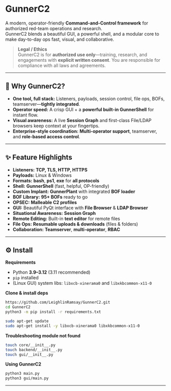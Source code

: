 # GunnerC2

A modern, operator-friendly **Command-and-Control framework** for authorized red-team operations and research.  
GunnerC2 blends a beautiful GUI, a powerful shell, and a modular core to make day-to-day ops fast, visual, and collaborative.

> **Legal / Ethics**  
> GunnerC2 is for **authorized use only**—training, research, and engagements with **explicit written consent**. You are responsible for compliance with all laws and agreements.

---

## 🚀 Why GunnerC2?

- **One tool, full stack:** Listeners, payloads, session control, file ops, BOFs, teamserver—**tightly integrated**.
- **Operator speed:** A crisp GUI + a **powerful built-in GunnerShell** for instant flow.
- **Visual awareness:** A live **Session Graph** and first-class File/LDAP browsers keep context at your fingertips.
- **Enterprise-style coordination:** **Multi-operator support**, teamserver, and **role-based access control**.

---

## ✨ Feature Highlights

- **Listeners:** **TCP, TLS, HTTP, HTTPS**
- **Payloads:** Linux & Windows
- **Formats:** **bash**, **ps1**, **exe** for **all protocols**
- **Shell:** **GunnerShell** (fast, helpful, OP-friendly)
- **Custom Implant:** **GunnerPlant** with integrated **BOF loader**
- **BOF Library:** **95+ BOFs** ready to go
- **OPSEC:** **Malleable C2 profiles**
- **GUI:** Beautiful PyQt interface with **File Browser** & **LDAP Browser**
- **Situational Awareness:** **Session Graph**
- **Remote Editing:** Built-in **text editor** for remote files
- **File Ops:** **Resumable uploads & downloads** (files & folders)
- **Collaboration:** **Teamserver**, **multi-operator**, **RBAC**

---

## ⚙️ Install

**Requirements**
- Python **3.9–3.12** (3.11 recommended)
- `pip` installed
- (Linux GUI) system libs: `libxcb-xinerama0` and `libxkbcommon-x11-0`

**Clone & install deps**
```bash
https://github.com/LeighlinRamsay/GunnerC2.git
cd GunnerC2
python3 -m pip install -r requirements.txt

sudo apt-get update
sudo apt-get install -y libxcb-xinerama0 libxkbcommon-x11-0
```

**Troubleshooting module not found**
```bash
touch core/__init__.py
touch backend/__init__.py
touch gui/__init__.py
```

**Using GunnerC2**
```bash
python3 main.py
python3 gui/main.py
```
---

